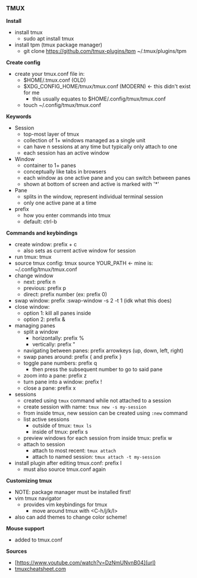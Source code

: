 ### TMUX

**Install**
- install tmux
  - sudo apt install tmux
- install tpm (tmux package manager)
  - git clone https://github.com/tmux-plugins/tpm ~/.tmux/plugins/tpm

**Create config**
- create your tmux.conf file in:
  - $HOME/.tmux.conf (OLD)
  - $XDG_CONFIG_HOME/tmux/tmux.conf (MODERN) <- this didn't exist for me
    - this usually equates to $HOME/.config/tmux/tmux.conf
  - touch ~/.config/tmux/tmux.conf
   
**Keywords**
- Session
  - top-most layer of tmux
  - collection of 1+ windows managed as a single unit
  - can have n sessions at any time but typically only attach to one
  - each session has an active window
- Window
  - container to 1+ panes
  - conceptually like tabs in browsers
  - each window as one active pane and you can switch between panes
  - shown at bottom of screen and active is marked with '*'
- Pane
  - splits in the window, represent individual terminal session
  - only one active pane at a time
- prefix
  - how you enter commands into tmux
  - default: ctrl-b
   
**Commands and keybindings**
- create window: prefix + c
  - also sets as current active window for session
- run tmux: tmux
- source tmux config: tmux source YOUR_PATH <- mine is: ~/.config/tmux/tmux.conf
- change window
  - next: prefix n
  - previous: prefix p
  - direct: prefix number (ex: prefix 0)
- swap window: prefix :swap-window -s 2 -t 1 (idk what this does)
- close window:
  - option 1: kill all panes inside
  - option 2: prefix &
- managing panes
  - split a window
    - horizontally: prefix %
    - vertically: prefix "
  - navigating between panes: prefix arrowkeys (up, down, left, right)
  - swap panes around: prefix { and prefix }
  - toggle pane numbers: prefix q
    - then press the subsequent number to go to said pane
  - zoom into a pane: prefix z
  - turn pane into a window: prefix !
  - close a pane: prefix x
- sessions
  - created using `tmux` command while not attached to a session
  - create session with name: `tmux new -s my-session`
  - from inside tmux, new session can be created using `:new` command
  - list active sessions
    - outside of tmux: `tmux ls`
    - inside of tmux: prefix s
  - preview windows for each session from inside tmux: prefix w
  - attach to session
    - attach to most recent: `tmux attach`
    - attach to named session: `tmux attach -t my-session`
- install plugin after editing tmux.conf: prefix I
  - must also source tmux.conf again

**Customizing tmux**
- NOTE: package manager must be installed first!
- vim tmux navigator
  - provides vim keybindings for tmux
    - move around tmux with <C-h/j/k/l>
- also can add themes to change color scheme!

**Mouse support**
- added to tmux.conf

**Sources**
- [https://www.youtube.com/watch?v=DzNmUNvnB04](url)
- [tmuxcheatsheet.com](url)
